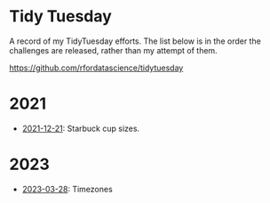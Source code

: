 # Tidy Tuesday

A record of my TidyTuesday efforts. The list below is in the order the challenges are released, rather than my attempt of them. 

https://github.com/rfordatascience/tidytuesday


# 2021

-   [2021-12-21](https://github.com/dplloyd/tidytuesday/tree/main/2021/2021-12-21): Starbuck cup sizes.

# 2023

- [2023-03-28](https://github.com/dplloyd/tidytuesday/tree/main/2023/2023-03-28): Timezones
